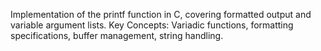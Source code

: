 Implementation of the printf function in C, covering formatted output and variable argument lists.
Key Concepts: Variadic functions, formatting specifications, buffer management, string handling.
